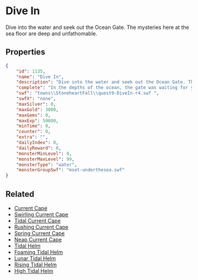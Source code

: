 # Dive In

Dive into the water and seek out the Ocean Gate. The mysteries here at the sea floor are deep and unfathomable.

## Properties

```json
{
    "id": 1135,
    "name": "Dive In",
    "description": "Dive into the water and seek out the Ocean Gate. The mysteries here at the sea floor are deep and unfathomable.",
    "complete": "In the depths of the ocean, the gate was waiting for you. Now it is time to move on, and visit the last gate.",
    "swf": "towns\\StoneheartFall\\quest9-DiveIn-r4.swf ",
    "swfX": "none",
    "maxSilver": 0,
    "maxGold": 3000,
    "maxGems": 0,
    "maxExp": 50000,
    "minTime": 0,
    "counter": 0,
    "extra": "",
    "dailyIndex": 0,
    "dailyReward": 0,
    "monsterMinLevel": 0,
    "monsterMaxLevel": 99,
    "monsterType": "water",
    "monsterGroupSwf": "mset-underthesea.swf"
}
```

## Related

- [Current Cape](../items/11583-current-cape.md)
- [Swirling Current Cape](../items/11584-swirling-current-cape.md)
- [Tidal Current Cape](../items/11585-tidal-current-cape.md)
- [Rushing Current Cape](../items/11586-rushing-current-cape.md)
- [Spring Current Cape](../items/11587-spring-current-cape.md)
- [Neap Current Cape](../items/11588-neap-current-cape.md)
- [Tidal Helm](../items/11589-tidal-helm.md)
- [Foaming Tidal Helm](../items/11590-foaming-tidal-helm.md)
- [Lunar Tidal Helm](../items/11591-lunar-tidal-helm.md)
- [Rising Tidal Helm](../items/11592-rising-tidal-helm.md)
- [High Tidal Helm](../items/11593-high-tidal-helm.md)

